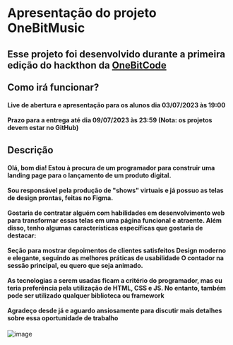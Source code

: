 <h1>
    Apresentação do projeto OneBitMusic
</h1>
<div>
  <h2>
      Esse projeto foi desenvolvido durante a primeira edição do hackthon da <a href="https://github.com/OneBitCodeBlog">OneBitCode</a>
      <br>
      <br>
      Como irá funcionar?            
  </h2>
  <h4>
      Live de abertura e apresentação para os alunos dia 03/07/2023 às 19:00
      <br>
      <br>
      Prazo para a entrega até dia 09/07/2023 às 23:59 (Nota: os projetos devem estar no GitHub)
  </h4>
</div>
<div>
  <h2>
      Descrição           
  </h2>
  <h4>
      Olá, bom dia! Estou à procura de um programador para construir uma landing page para o lançamento de um produto digital.
      <br>
      <br>
      Sou responsável pela produção de "shows" virtuais e já possuo as telas de design prontas, feitas no Figma.
      <br>
      <br>
      Gostaria de contratar alguém com habilidades em desenvolvimento web para transformar essas telas em uma página funcional e atraente.
      Além disso, tenho algumas características específicas que gostaria de destacar:
      <br>
      <br>
      Seção para mostrar depoimentos de clientes satisfeitos
      Design moderno e elegante, seguindo as melhores práticas de usabilidade
      O contador na sessão principal, eu quero que seja animado.
      <br>
      <br>
      As tecnologias a serem usadas ficam a critério do programador, mas eu teria preferência pela utilização de HTML, CSS e JS. No entanto, também pode ser utilizado qualquer biblioteca ou framework
      <br>
      <br>
      Agradeço desde já e aguardo ansiosamente para discutir mais detalhes sobre essa oportunidade de trabalho
  </h4>
</div>

![image](https://github.com/fabricio-fn/OneBitMusic/assets/116690430/078225ab-2cd9-4bcc-ac96-0c713d580430)